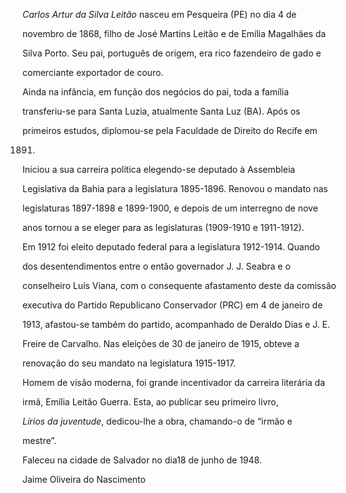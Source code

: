 

*Carlos Artur da Silva Leitão* nasceu em Pesqueira (PE) no dia 4 de

novembro de 1868, filho de José Martins Leitão e de Emília Magalhães da

Silva Porto. Seu pai, português de origem, era rico fazendeiro de gado e

comerciante exportador de couro.



Ainda na infância, em função dos negócios do pai, toda a família

transferiu-se para Santa Luzia, atualmente Santa Luz (BA). Após os

primeiros estudos, diplomou-se pela Faculdade de Direito do Recife em

1891.



Iniciou a sua carreira política elegendo-se deputado à Assembleia

Legislativa da Bahia para a legislatura 1895-1896. Renovou o mandato nas

legislaturas 1897-1898 e 1899-1900, e depois de um interregno de nove

anos tornou a se eleger para as legislaturas (1909-1910 e 1911-1912).



Em 1912 foi eleito deputado federal para a legislatura 1912-1914. Quando

dos desentendimentos entre o então governador J. J. Seabra e o

conselheiro Luís Viana, com o consequente afastamento deste da comissão

executiva do Partido Republicano Conservador (PRC) em 4 de janeiro de

1913, afastou-se também do partido, acompanhado de Deraldo Dias e J. E.

Freire de Carvalho. Nas eleições de 30 de janeiro de 1915, obteve a

renovação do seu mandato na legislatura 1915-1917.



Homem de visão moderna, foi grande incentivador da carreira literária da

irmã, Emília Leitão Guerra. Esta, ao publicar seu primeiro livro,

*Lírios da juventude*, dedicou-lhe a obra, chamando-o de “irmão e

mestre”.



Faleceu na cidade de Salvador no dia18 de junho de 1948.



Jaime Oliveira do Nascimento



